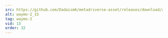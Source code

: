 ```yaml
---
src: https://github.com/Dadaism6/metadriverse-asset/releases/download/assetsv1.0.2/waymo-2_15.mp4
alt: waymo-2_15
tag: waymo-2
vid: 15
order: 32
---
```

